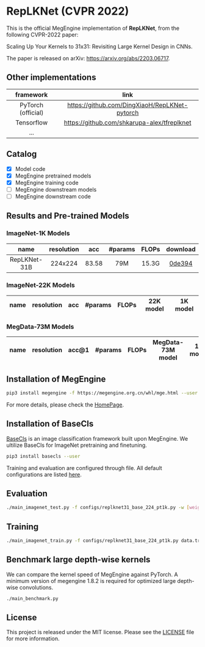 # RepLKNet (CVPR 2022)

This is the official MegEngine implementation of **RepLKNet**, from the following CVPR-2022 paper:

Scaling Up Your Kernels to 31x31: Revisiting Large Kernel Design in CNNs.

The paper is released on arXiv: https://arxiv.org/abs/2203.06717.

## Other implementations

| framework | link |
|:---:|:---:|
|PyTorch (official)|https://github.com/DingXiaoH/RepLKNet-pytorch|
|Tensorflow|https://github.com/shkarupa-alex/tfreplknet|
| ... | |

## Catalog
- [x] Model code
- [x] MegEngine pretrained models
- [x] MegEngine training code
- [ ] MegEngine downstream models
- [ ] MegEngine downstream code

<!-- ✅ ⬜️  -->

## Results and Pre-trained Models

### ImageNet-1K Models

| name | resolution |acc | #params | FLOPs | download |
|:---:|:---:|:---:|:---:| :---:|:---:|
| RepLKNet-31B | 224x224 | 83.58 | 79M | 15.3G | [0de394](https://data.megengine.org.cn/research/replknet/replknet31_base_224_pt1k_basecls.pkl) |


### ImageNet-22K Models

| name | resolution |acc | #params | FLOPs | 22K model | 1K model |
|:---:|:---:|:---:|:---:| :---:| :---:|:---:|



### MegData-73M Models
| name | resolution |acc@1 | #params | FLOPs | MegData-73M model | 1K model |
|:---:|:---:|:---:|:---:| :---:| :---:|:---:|


## Installation of MegEngine
```bash
pip3 install megengine -f https://megengine.org.cn/whl/mge.html --user
```
For more details, please check the [HomePage](https://github.com/MegEngine/MegEngine).

## Installation of BaseCls

[BaseCls](https://github.com/megvii-research/basecls) is an image classification framework built upon MegEngine.
We ultilize BaseCls for ImageNet pretraining and finetuning.

```bash
pip3 install basecls --user
```

Training and evaluation are configured through file. All default configurations are listed [here](https://github.com/megvii-research/basecls/blob/main/basecls/configs/base_cfg.py).

## Evaluation
```bash
./main_imagenet_test.py -f configs/replknet31_base_224_pt1k.py -w [weights] batch_size 64 data.val_path /path/to/imagenet/val
```

## Training
```bash
./main_imagenet_train.py -f configs/replknet31_base_224_pt1k.py data.train_path /path/to/imagenet/train data.val_path /path/to/imagenet/val
```

## Benchmark large depth-wise kernels

We can compare the kernel speed of MegEngine against PyTorch. A minimum version of megengine 1.8.2 is required for
optimized large depth-wise convolutions.

```bash
./main_benchmark.py
```

## License
This project is released under the MIT license. Please see the [LICENSE](LICENSE) file for more information.
